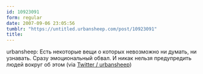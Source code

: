 ```yaml
---
id: 10923091
form: regular
date: 2007-09-06 23:05:56
tumblr: "https://untitled.urbansheep.com/post/10923091"
title:
---
```


<p>urbansheep: Есть некоторые вещи о которых невозможно ни думать, ни узнавать. Сразу эмоциональный обвал. И никак нельзя предупредить людей вокруг об этом (via <a href="http://twitter.com/urbansheep/statuses/251077182">Twitter / urbansheep</a>)</p>

